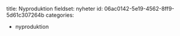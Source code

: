 title: Nyproduktion
fieldset: nyheter
id: 06ac0142-5e19-4562-8ff9-5d61c307264b
categories:
  - nyproduktion

